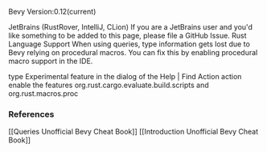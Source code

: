 Bevy Version:0.12(current)


JetBrains (RustRover, IntelliJ, CLion)
If you are a JetBrains user and you'd like something to be added to this page,
please file a GitHub Issue.
Rust Language Support
When using queries, type information gets lost due to Bevy relying
on procedural macros. You can fix this by enabling procedural macro
support in the IDE.

type Experimental feature in the dialog of the Help | Find Action action
enable the features org.rust.cargo.evaluate.build.scripts and org.rust.macros.proc

### References
[[Queries  Unofficial Bevy Cheat Book]] [[Introduction  Unofficial Bevy Cheat Book]] 